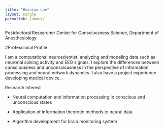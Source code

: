 ```yaml
---
title: "Heonsoo Lee"
layout: single
permalink: /about/
---
```


Postdoctoral Researcher
Center for Consciousness Science, Department of Anesthesiology

#Professional Profile

I am a computational neuroscientist, analyzing and modeling data such as neuronal spiking activity and EEG signals. I explore the differences between consciousness and unconsciousness in the perspective of information processing and neural network dynamics. I also have a project experience developing medical device.

Research Interest

- Neural computation and information processing in conscious and unconscious states

- Application of information theoretic methods to neural data

- Algorithm development for brain monitoring system

